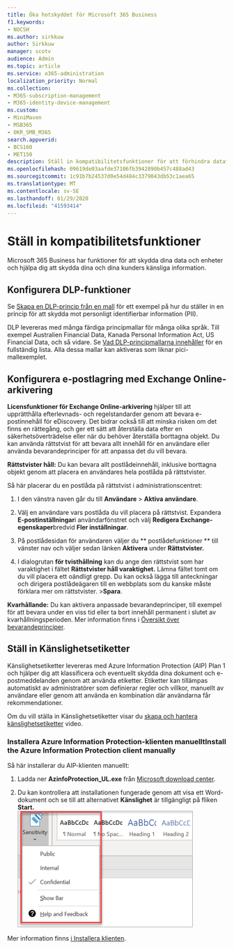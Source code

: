 ```yaml
---
title: Öka hotskyddet för Microsoft 365 Business
f1.keywords:
- NOCSH
ms.author: sirkkuw
author: Sirkkuw
manager: scotv
audience: Admin
ms.topic: article
ms.service: o365-administration
localization_priority: Normal
ms.collection:
- M365-subscription-management
- M365-identity-device-management
ms.custom:
- MiniMaven
- MSB365
- OKR_SMB_M365
search.appverid:
- BCS160
- MET150
description: Ställ in kompatibilitetsfunktioner för att förhindra dataförlust och etikettkänsliga data.
ms.openlocfilehash: 09619de03aafde37106fb3942890b457c488ad43
ms.sourcegitcommit: 1c91b7b24537d0e54d484c3379043db53c1aea65
ms.translationtype: MT
ms.contentlocale: sv-SE
ms.lasthandoff: 01/29/2020
ms.locfileid: "41593414"
---
```

# <a name="set-up-compliance-features"></a>Ställ in kompatibilitetsfunktioner

Microsoft 365 Business har funktioner för att skydda dina data och enheter och hjälpa dig att skydda dina och dina kunders känsliga information.

## <a name="set-up-dlp-features"></a>Konfigurera DLP-funktioner

Se [Skapa en DLP-princip från en mall](https://support.office.com/article/59414438-99f5-488b-975c-5023f2254369) för ett exempel på hur du ställer in en princip för att skydda mot personligt identifierbar information (PII). 
  
DLP levereras med många färdiga principmallar för många olika språk. Till exempel Australien Financial Data, Kanada Personal Information Act, US Financial Data, och så vidare. Se [Vad DLP-principmallarna innehåller](https://support.office.com/article/c2e588d3-8f4f-4937-a286-8c399f28953a) för en fullständig lista. Alla dessa mallar kan aktiveras som liknar pici-mallexemplet. 
  
## <a name="set-up-email-retention-with-exchange-online-archiving"></a>Konfigurera e-postlagring med Exchange Online-arkivering

 **Licensfunktioner för Exchange Online-arkivering** hjälper till att upprätthålla efterlevnads- och regelstandarder genom att bevara e-postinnehåll för eDiscovery. Det bidrar också till att minska risken om det finns en rättegång, och ger ett sätt att återställa data efter en säkerhetsöverträdelse eller när du behöver återställa borttagna objekt. Du kan använda rättstvist för att bevara allt innehåll för en användare eller använda bevarandeprinciper för att anpassa det du vill bevara.
  
**Rättstvister håll:** Du kan bevara allt postlådeinnehåll, inklusive borttagna objekt genom att placera en användares hela postlåda på rättstvister. 
    
Så här placerar du en postlåda på rättstvist i administrationscentret:
    
1. I den vänstra naven går du till **Användare** \> **Aktiva användare**.
    
2. Välj en användare vars postlåda du vill placera på rättstvist. Expandera **E-postinställningar**i användarfönstret och välj **Redigera Exchange-egenskaper**bredvid **Fler inställningar**.
    
3. På postlådesidan för användaren väljer du ** postlådefunktioner ** till vänster nav och väljer sedan länken **Aktivera** under **Rättstvister.**
    
4. I dialogrutan **för tvisthållning** kan du ange den rättstvist som har varaktighet i fältet **Rättstvister håll varaktighet.** Lämna fältet tomt om du vill placera ett oändligt grepp. Du kan också lägga till anteckningar och dirigera postlådeägaren till en webbplats som du kanske måste förklara mer om rättstvister. \>**Spara**.
    
**Kvarhållande:** Du kan aktivera anpassade bevarandeprinciper, till exempel för att bevara under en viss tid eller ta bort innehåll permanent i slutet av kvarhållningsperioden. Mer information finns i [Översikt över bevarandeprinciper](https://support.office.com/article/5e377752-700d-4870-9b6d-12bfc12d2423).

## <a name="set-up-sensitivity-labels"></a>Ställ in Känslighetsetiketter

Känslighetsetiketter levereras med Azure Information Protection (AIP) Plan 1 och hjälper dig att klassificera och eventuellt skydda dina dokument och e-postmeddelanden genom att använda etiketter. Etiketter kan tillämpas automatiskt av administratörer som definierar regler och villkor, manuellt av användare eller genom att använda en kombination där användarna får rekommendationer.

Om du vill ställa in Känslighetsetiketter visar du [skapa och hantera känslighetsetiketter](https://support.office.com/article/2fb96b54-7dd2-4f0c-ac8d-170790d4b8b9) video.



### <a name="install-the-azure-information-protection-client-manually"></a>Installera Azure Information Protection-klienten manuelltInstall the Azure Information Protection client manually

Så här installerar du AIP-klienten manuellt:

1. Ladda ner **AzinfoProtection_UL.exe** från [Microsoft download center](https://www.microsoft.com/download/details.aspx?id=53018).
 
2. Du kan kontrollera att installationen fungerade genom att visa ett Word-dokument och se till att alternativet **Känslighet** är tillgängligt på fliken **Start.**
<br/>![Listrutan Skyddflik i ett Word-dokument.](media/word-sensitivity.png)

Mer information finns [i Installera klienten](https://docs.microsoft.com/azure/information-protection/infoprotect-tutorial-step3).
